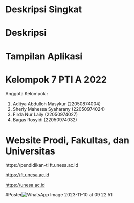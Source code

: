 # Deskripsi Singkat

# Deskripsi

# Tampilan Aplikasi

# Kelompok 7 PTI A 2022
Anggota Kelompok :
1. Aditya Abdulloh Masykur (22050874004)
2. Sherly Mahessa Syaharany (22050974024)
3. Firda Nur Laily (22050974027)
4. Bagas Rosyidi (22050974032)

# Website Prodi, Fakultas, dan Universitas
https://pendidikan-ti ft.unesa.ac.id

https://ft.unesa.ac.id

https://unesa.ac.id

#Poster![WhatsApp Image 2023-11-10 at 09 22 51](https://github.com/Adit2205/Pengaduanku/assets/150405854/f906ab30-1fd6-4f42-8bb0-e6428faebb98)
